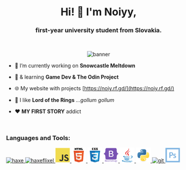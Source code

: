 <h1 align="center">Hi! 👋 I'm Noiyy,</h1>
<h3 align="center">first-year university student from Slovakia.</h3>
<br>
<p align="center">
<img src="https://i.ibb.co/grSpKCb/banner.jpg" alt="banner" width="100%" height="60px" />
</p>

- 🔭 I’m currently working on **Snowcastle Meltdown**

- 🌱 & learning **Game Dev & The Odin Project**

- 🌐 My website with projects [https://noiy.rf.gd/](https://noiy.rf.gd/)

- 💍 I like **Lord of the Rings** *...gollum gollum*

- ❤️ **MY FIRST STORY** addict
<br>

<h3 align="left">Languages and Tools:</h3>
<p align="left">
<a href="https://haxe.org/" target="_blank" rel="noreferrer"> <img src="https://cdn.jsdelivr.net/gh/devicons/devicon/icons/haxe/haxe-original.svg" alt="haxe" width="40" height="40"/> </a>
<a href="https://haxeflixel.com/" target="_blank" rel="noreferrer"> <img src="https://upload.wikimedia.org/wikipedia/commons/thumb/b/ba/HaxeFlixel_logo.svg/768px-HaxeFlixel_logo.svg.png" alt="haxeflixel" width="40" height="40"/> </a>
<a href="https://developer.mozilla.org/en-US/docs/Web/JavaScript" target="_blank" rel="noreferrer"> <img src="https://raw.githubusercontent.com/devicons/devicon/master/icons/javascript/javascript-original.svg" alt="javascript" width="40" height="40"/> </a>
<a href="https://www.w3.org/html/" target="_blank" rel="noreferrer"> <img src="https://raw.githubusercontent.com/devicons/devicon/master/icons/html5/html5-original-wordmark.svg" alt="html5" width="40" height="40"/> </a>
<a href="https://www.w3schools.com/css/" target="_blank" rel="noreferrer"> <img src="https://raw.githubusercontent.com/devicons/devicon/master/icons/css3/css3-original-wordmark.svg" alt="css3" width="40" height="40"/> </a>
<a href="https://getbootstrap.com" target="_blank" rel="noreferrer"> <img src="https://raw.githubusercontent.com/devicons/devicon/master/icons/bootstrap/bootstrap-plain-wordmark.svg" alt="bootstrap" width="40" height="40"/> </a>
<a href="https://www.java.com" target="_blank" rel="noreferrer"> <img src="https://raw.githubusercontent.com/devicons/devicon/master/icons/java/java-original.svg" alt="java" width="40" height="40"/> </a>
<a href="https://www.python.org" target="_blank" rel="noreferrer"> <img src="https://raw.githubusercontent.com/devicons/devicon/master/icons/python/python-original.svg" alt="python" width="40" height="40"/> </a>
<a href="https://git-scm.com/" target="_blank" rel="noreferrer"> <img src="https://www.vectorlogo.zone/logos/git-scm/git-scm-icon.svg" alt="git" width="40" height="40"/> </a>
<a href="https://www.photoshop.com/en" target="_blank" rel="noreferrer"> <img src="https://raw.githubusercontent.com/devicons/devicon/master/icons/photoshop/photoshop-line.svg" alt="photoshop" width="40" height="40"/> </a>
</p>

